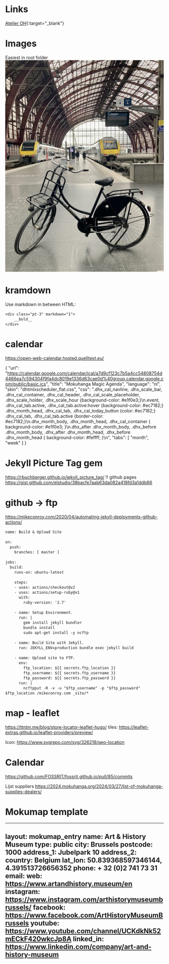 # Links

[Atelier OH](https://www.atelieroh.com/about/){:target="_blank"}


# Images
Easiest in root folder
![Picture of kamishibai bicycle in Antwerp railway station](/assets/images/pages/kamishibai/kamishibai-fiets-station.jpg)


# kramdown
Use markdown in between HTML:

```
<div class="pt-3" markdown="1">
    __bold__
</div>
```

# calendar
https://open-web-calendar.hosted.quelltext.eu/

{
  "url": "https://calendar.google.com/calendar/ical/a7d9cf123c7b5a4cc54808754d4466ea7c594304f9fa4dc8019e1336d63cae0d%40group.calendar.google.com/public/basic.ics",
  "title": "Mokuhanga Magic Agenda",
  "language": "nl",
  "skin": "dhtmlxscheduler_flat.css",
  "css": ".dhx_cal_navline, .dhx_scale_bar, .dhx_cal_container, .dhx_cal_header, .dhx_cal_scale_placeholder, .dhx_scale_holder, .dhx_scale_hour {background-color: #e1f0e3;}\n.event, .dhx_cal_tab.active, .dhx_cal_tab.active:hover {background-color: #ec7182;} .dhx_month_head, .dhx_cal_tab, .dhx_cal_today_button {color: #ec7182;} .dhx_cal_tab, .dhx_cal_tab.active {border-color: #ec7182;}\n.dhx_month_body, .dhx_month_head, .dhx_cal_container { background-color: #e1f0e3; }\n.dhx_after .dhx_month_body, .dhx_before .dhx_month_body, .dhx_after .dhx_month_head, .dhx_before .dhx_month_head { background-color: #feffff; }\n",
  "tabs": [
    "month",
    "week"
  ]
}

# Jekyll Picture Tag gem
https://rbuchberger.github.io/jekyll_picture_tag/
!! github pages
https://gist.github.com/elstudio/38bacfe7aab63da082a418fd3a1ddb66


# github -> ftp
https://mikeconroy.com/2020/04/automating-jekyll-deployments-github-actions/
```
name: Build & Upload Site

on:
  push:
    branches: [ master ]

jobs:
  build:
    runs-on: ubuntu-latest

    steps:
    - uses: actions/checkout@v2
    - uses: actions/setup-ruby@v1
      with:
        ruby-version: '2.7'

    - name: Setup Environment.
      run: |
        gem install jekyll bundler
        bundle install
        sudo apt-get install -y ncftp
        
    - name: Build Site with Jekyll.
      run: JEKYLL_ENV=production bundle exec jekyll build
    
    - name: Upload site to FTP.
      env: 
        ftp_location: ${{ secrets.ftp_location }}
        ftp_username: ${{ secrets.ftp_username }}
        ftp_password: ${{ secrets.ftp_password }} 
      run: |
        ncftpput -R -v -u "$ftp_username" -p "$ftp_password" $ftp_location /mikeconroy.com _site/*
```


# map - leaflet
https://ttntm.me/blog/store-locator-leaflet-hugo/
tiles: https://leaflet-extras.github.io/leaflet-providers/preview/

Icon: https://www.svgrepo.com/svg/326218/geo-location

# Calendar
https://github.com/FOSSRIT/fossrit.github.io/pull/85/commits

Lijst suppliers
https://2024.mokuhanga.org/2024/03/27/list-of-mokuhanga-supplies-dealers/

# Mokumap template
---
layout: mokumap_entry
name: Art & History Museum
type: public
city: Brussels
postcode: 1000
address_1: Jubelpark 10
address_2:
country: Belgium
lat_lon: 50.839368597346144, 4.391513726656352
phone: + 32 (0)2 741 73 31
email:
web: https://www.artandhistory.museum/en
instagram: https://www.instagram.com/arthistorymuseumbrussels/
facebook: https://www.facebook.com/ArtHistoryMuseumBrussels
youtube: https://www.youtube.com/channel/UCKdkNk52mECkF420wkcJp8A
linked_in: https://www.linkedin.com/company/art-and-history-museum
---